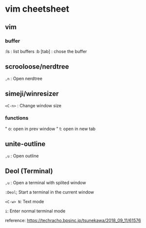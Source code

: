 # vim cheetsheet

## vim

### buffer

:ls : list buffers
:b [tab] : chose the buffer

## scrooloose/nerdtree

`,n` : Open nerdtree

## simeji/winresizer

`<C-n>` : Change window size

### functions

" o: open in prev window
" t: open in new tab

## unite-outline

`,u` : Open outline

## Deol (Terminal)

`,u` : Open a terminal with splited window

`:Deol`; Start a terminal in the current window

`<C-w> N`: Text mode

`i`: Enter normal terminal mode

reference: https://techracho.bpsinc.jp/tsunekawa/2018_09_11/61576
